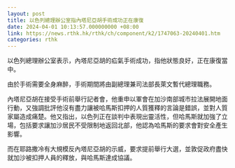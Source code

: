 ```yaml
---
layout: post
title: 以色列總理辦公室指內塔尼亞胡手術成功正在康復
date: 2024-04-01 10:13:57.000000000 +08:00
link: https://news.rthk.hk/rthk/ch/component/k2/1747063-20240401.htm
categories: rthk
---
```


以色列總理辦公室表示，內塔尼亞胡的疝氣手術成功，指他狀態良好，正在康復當中。

由於手術需要全身麻醉，手術期間將由副總理兼司法部長萊文暫代總理職務。

內塔尼亞胡在接受手術前舉行記者會，他重申以軍會在加沙南部城市拉法展開地面行動，又強調批評他沒有盡力讓被哈馬斯扣押的人質獲釋的言論是錯誤，並對人質家屬造成痛楚。他又指出，以色列正在談判中表現出靈活性，但哈馬斯就加強了立場，包括要求讓加沙居民不受限制地返回北部，他認為哈馬斯的要求會對安全產生影響。

而在耶路撒冷有大規模反內塔尼亞胡的示威，要求提前舉行大選，並敦促政府盡快就加沙被扣押人員的釋放，與哈馬斯達成協議。
